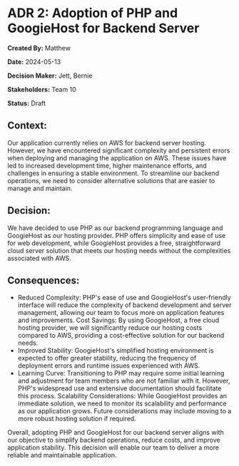 # ADR 2: Adoption of PHP and GoogieHost for Backend Server

**Created By:** Matthew

**Date:** 2024-05-13

**Decision Maker:** Jett, Bernie

**Stakeholders:** Team 10

**Status:** Draft

## Context:
Our application currently relies on AWS for backend server hosting. However, we have encountered significant complexity and persistent errors when deploying and managing the application on AWS. These issues have led to increased development time, higher maintenance efforts, and challenges in ensuring a stable environment. To streamline our backend operations, we need to consider alternative solutions that are easier to manage and maintain.

## Decision:
We have decided to use PHP as our backend programming language and GoogieHost as our hosting provider. PHP offers simplicity and ease of use for web development, while GoogieHost provides a free, straightforward cloud server solution that meets our hosting needs without the complexities associated with AWS.

## Consequences:
- Reduced Complexity: PHP's ease of use and GoogieHost's user-friendly interface will reduce the complexity of backend development and server management, allowing our team to focus more on application features and improvements.
Cost Savings: By using GoogieHost, a free cloud hosting provider, we will significantly reduce our hosting costs compared to AWS, providing a cost-effective solution for our backend needs.
- Improved Stability: GoogieHost's simplified hosting environment is expected to offer greater stability, reducing the frequency of deployment errors and runtime issues experienced with AWS.
- Learning Curve: Transitioning to PHP may require some initial learning and adjustment for team members who are not familiar with it. However, PHP's widespread use and extensive documentation should facilitate this process.
Scalability Considerations: While GoogieHost provides an immediate solution, we need to monitor its scalability and performance as our application grows. Future considerations may include moving to a more robust hosting solution if required.

Overall, adopting PHP and GoogieHost for our backend server aligns with our objective to simplify backend operations, reduce costs, and improve application stability. This decision will enable our team to deliver a more reliable and maintainable application.